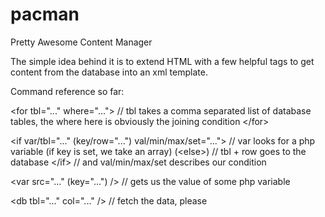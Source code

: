 # pacman

Pretty Awesome Content Manager

The simple idea behind it is to extend HTML with a few helpful tags to get content from the database into an xml template.

Command reference so far:

&lt;for tbl="..." where="..."&gt;
  // tbl takes a comma separated list of database tables, the where here is obviously the joining condition
&lt;/for&gt;

&lt;if var/tbl="..." (key/row="...") val/min/max/set="..."&gt;  // var looks for a php variable (if key is set, we take an array)
(&lt;else&gt;)                                                  // tbl + row goes to the database
&lt;/if&gt;                                                     // and val/min/max/set describes our condition

&lt;var src="..." (key="...") /&gt;   // gets us the value of some php variable

&lt;db tbl="..." col="..." /&gt;      // fetch the data, please

